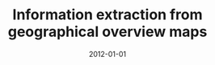 ---
# Documentation: https://wowchemy.com/docs/managing-content/

title: Information extraction from geographical overview maps
subtitle: ''
summary: ''
authors:
- Roman Pawlikowski
- Krzysztof Ociepa
- markowska-kaczmar
- Paweł Myszkowski
tags: []
categories: []
date: '2012-01-01'
lastmod: 2022-10-07T04:57:49Z
featured: false
draft: false

# Featured image
# To use, add an image named `featured.jpg/png` to your page's folder.
# Focal points: Smart, Center, TopLeft, Top, TopRight, Left, Right, BottomLeft, Bottom, BottomRight.
image:
  caption: ''
  focal_point: ''
  preview_only: false

# Projects (optional).
#   Associate this post with one or more of your projects.
#   Simply enter your project's folder or file name without extension.
#   E.g. `projects = ["internal-project"]` references `content/project/deep-learning/index.md`.
#   Otherwise, set `projects = []`.
projects: []
publishDate: '2022-10-07T04:57:48.835417Z'
publication_types:
- '1'
abstract: ''
publication: '*Computational collective intelligence : technologies and applications
  : 4th International Conference, ICCCI 2012, Ho Chi Minh City, Vietnam, November
  28-30, 2012 : proceedings. Pt. 1*'
doi: 10.1007/978-3-642-34630-9_10
---